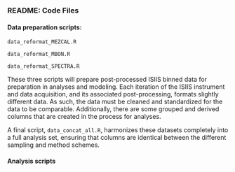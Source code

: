 ### README: Code Files

#### Data preparation scripts:
`data_reformat_MEZCAL.R` 

`data_reformat_MBON.R` 

`data_reformat_SPECTRA.R`

These three scripts will prepare post-processed ISIIS binned data for preparation in analyses and modeling.
Each iteration of the ISIIS instrument and data acquisition, and its associated post-processing, formats slightly different data. As such, the data must be cleaned and standardized for the data to be comparable.
Additionally, there are some grouped and derived columns that are created in the process for analyses. 

A final script, `data_concat_all.R`, harmonizes these datasets completely into a full analysis set, ensuring that columns are identical between the different sampling and method schemes.  

#### Analysis scripts 


